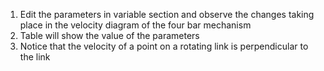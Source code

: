 1. Edit the parameters in variable section and observe the changes taking place in the velocity diagram of the four bar mechanism
2. Table will show the value of the parameters
3. Notice that the velocity of a point on a rotating link is perpendicular to the link
